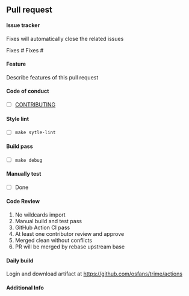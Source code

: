 ## Pull request

#### Issue tracker
Fixes will automatically close the related issues
<!-- Each issue should be on it's own line -->
Fixes #
Fixes #

#### Feature
Describe features of this pull request

#### Code of conduct
- [ ] [CONTRIBUTING](CONTRIBUTING.md)

#### Style lint
- [ ] `make sytle-lint`

#### Build pass
- [ ] `make debug`

#### Manually test
- [ ] Done

#### Code Review
1. No wildcards import
2. Manual build and test pass
3. GitHub Action CI pass
4. At least one contributor review and approve
5. Merged clean without conflicts
6. PR will be merged by rebase upstream base

#### Daily build
Login and download artifact at https://github.com/osfans/trime/actions

#### Additional Info

